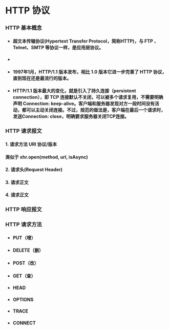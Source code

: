 # HTTP 协议
### HTTP 基本概念
- #### 超文本传输协议(Hypertext Transfer Protocol，简称HTTP)，与 FTP 、Telnet、SMTP 等协议一样，是应用层协议。

- ####

- #### 1997年1月，HTTP/1.1 版本发布，相比 1.0 版本它进一步完善了 HTTP 协议，直到现在还是最流行的版本。

- #### HTTP/1.1 版本最大的变化，就是引入了持久连接（persistent connection），即 TCP 连接默认不关闭，可以被多个请求复用，不需要明确声明 Connection: keep-alive。客户端和服务器发现对方一段时间没有活动，都可以主动关闭连接。不过，规范的做法是，客户端在最后一个请求时，发送Connection: close，明确要求服务器关闭TCP连接。

### HTTP 请求报文
#### 1. 请求方法 URI 协议/版本
#### 类似于 xhr.open(method, url, isAsync)

#### 2. 请求头(Request Header)
#### 3. 请求正文
#### 4. 请求正文


### HTTP 响应报文



### HTTP 请求方法
- #### PUT（增）
- #### DELETE（删）
- #### POST（改）
- #### GET（查）
- #### HEAD
- #### OPTIONS
- #### TRACE
- #### CONNECT
